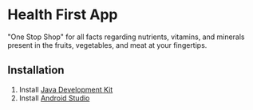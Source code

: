 # Health First App

"One Stop Shop" for all facts regarding nutrients, vitamins, and minerals present in the fruits, vegetables, and meat at your fingertips.

## **Installation**

1) Install [Java Development Kit](https://www.oracle.com/in/java/technologies/javase-downloads.html)
2) Install [Android Studio](https://developer.android.com/studio)
